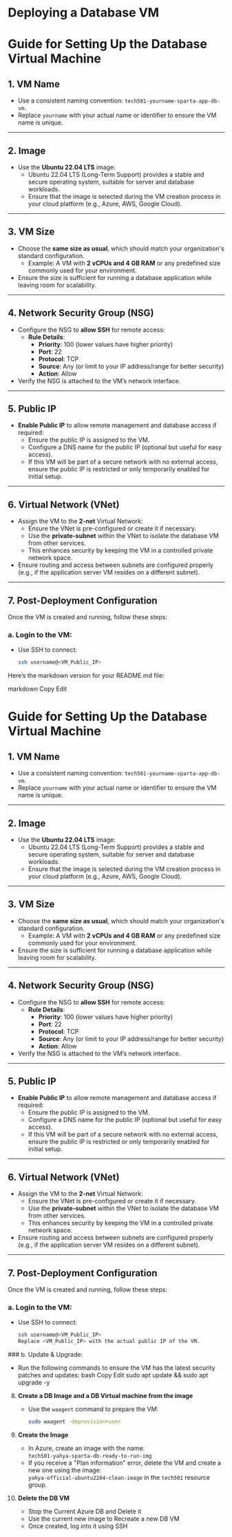 # Deploying a Database VM

# Guide for Setting Up the Database Virtual Machine

## 1. VM Name

- Use a consistent naming convention: `tech501-yourname-sparta-app-db-vm`.
- Replace `yourname` with your actual name or identifier to ensure the VM name is unique.

---

## 2. Image

- Use the **Ubuntu 22.04 LTS** image:
  - Ubuntu 22.04 LTS (Long-Term Support) provides a stable and secure operating system, suitable for server and database workloads.
  - Ensure that the image is selected during the VM creation process in your cloud platform (e.g., Azure, AWS, Google Cloud).

---

## 3. VM Size

- Choose the **same size as usual**, which should match your organization's standard configuration.
  - Example: A VM with **2 vCPUs and 4 GB RAM** or any predefined size commonly used for your environment.
- Ensure the size is sufficient for running a database application while leaving room for scalability.

---

## 4. Network Security Group (NSG)

- Configure the NSG to **allow SSH** for remote access:
  - **Rule Details**:
    - **Priority**: 100 (lower values have higher priority)
    - **Port**: 22
    - **Protocol**: TCP
    - **Source**: Any (or limit to your IP address/range for better security)
    - **Action**: Allow
- Verify the NSG is attached to the VM’s network interface.

---

## 5. Public IP

- **Enable Public IP** to allow remote management and database access if required:
  - Ensure the public IP is assigned to the VM.
  - Configure a DNS name for the public IP (optional but useful for easy access).
  - If this VM will be part of a secure network with no external access, ensure the public IP is restricted or only temporarily enabled for initial setup.

---

## 6. Virtual Network (VNet)

- Assign the VM to the **2-net** Virtual Network:
  - Ensure the VNet is pre-configured or create it if necessary.
  - Use the **private-subnet** within the VNet to isolate the database VM from other services.
  - This enhances security by keeping the VM in a controlled private network space.
- Ensure routing and access between subnets are configured properly (e.g., if the application server VM resides on a different subnet).

---

## 7. Post-Deployment Configuration

Once the VM is created and running, follow these steps:

### a. Login to the VM:

- Use SSH to connect:
  ```bash
  ssh username@<VM_Public_IP>
  ```

Here’s the markdown version for your README.md file:

markdown
Copy
Edit

# Guide for Setting Up the Database Virtual Machine

## 1. VM Name

- Use a consistent naming convention: `tech501-yourname-sparta-app-db-vm`.
- Replace `yourname` with your actual name or identifier to ensure the VM name is unique.

---

## 2. Image

- Use the **Ubuntu 22.04 LTS** image:
  - Ubuntu 22.04 LTS (Long-Term Support) provides a stable and secure operating system, suitable for server and database workloads.
  - Ensure that the image is selected during the VM creation process in your cloud platform (e.g., Azure, AWS, Google Cloud).

---

## 3. VM Size

- Choose the **same size as usual**, which should match your organization's standard configuration.
  - Example: A VM with **2 vCPUs and 4 GB RAM** or any predefined size commonly used for your environment.
- Ensure the size is sufficient for running a database application while leaving room for scalability.

---

## 4. Network Security Group (NSG)

- Configure the NSG to **allow SSH** for remote access:
  - **Rule Details**:
    - **Priority**: 100 (lower values have higher priority)
    - **Port**: 22
    - **Protocol**: TCP
    - **Source**: Any (or limit to your IP address/range for better security)
    - **Action**: Allow
- Verify the NSG is attached to the VM’s network interface.

---

## 5. Public IP

- **Enable Public IP** to allow remote management and database access if required:
  - Ensure the public IP is assigned to the VM.
  - Configure a DNS name for the public IP (optional but useful for easy access).
  - If this VM will be part of a secure network with no external access, ensure the public IP is restricted or only temporarily enabled for initial setup.

---

## 6. Virtual Network (VNet)

- Assign the VM to the **2-net** Virtual Network:
  - Ensure the VNet is pre-configured or create it if necessary.
  - Use the **private-subnet** within the VNet to isolate the database VM from other services.
  - This enhances security by keeping the VM in a controlled private network space.
- Ensure routing and access between subnets are configured properly (e.g., if the application server VM resides on a different subnet).

---

## 7. Post-Deployment Configuration

Once the VM is created and running, follow these steps:

### a. Login to the VM:

- Use SSH to connect:
  ```bash
  ssh username@<VM_Public_IP>
  Replace <VM_Public_IP> with the actual public IP of the VM.
  ```

### b. Update & Upgrade:

- Run the following commands to ensure the VM has the latest security patches and updates:
  bash
  Copy
  Edit
  sudo apt update && sudo apt upgrade -y

8. **Create a DB Image and a DB Virtual machine from the image**

   - Use the `waagent` command to prepare the VM:
     ```bash
     sudo waagent -deprovision+user
     ```

9. **Create the Image**

   - In Azure, create an image with the name:  
     `tech501-yahya-sparta-db-ready-to-run-img`
   - If you receive a "Plan information" error, delete the VM and create a new one using the image:  
     `yahya-official-ubuntu2204-clean-image` in the `tech501` resource group.

10. **Delete the DB VM**
    - Stop the Current Azure DB and Delete it
    - Use the current new image to Recreate a new DB VM
    - Once created, log into it using SSH
